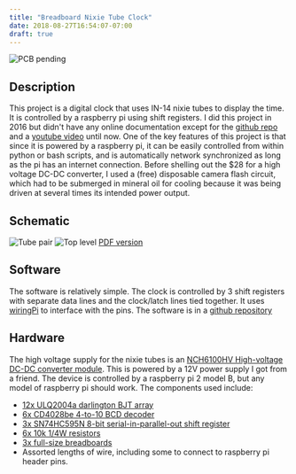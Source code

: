 ```yaml
---
title: "Breadboard Nixie Tube Clock"
date: 2018-08-27T16:54:07-07:00
draft: true
---
```

![PCB pending](https://i.imgur.com/jWj98FP.jpg)

Description
-----------
This project is a digital clock that uses IN-14 nixie tubes to display the time. It is controlled by a raspberry pi using shift registers. I did this project in 2016 but didn't have any online documentation except for the [github repo](https://github.com/aaronschraner/nixie-clock) and a [youtube video](https://www.youtube.com/watch?v=dKM_yw2h1mo) until now. One of the key features of this project is that since it is powered by a raspberry pi, it can be easily controlled from within python or bash scripts, and is automatically network synchronized as long as the pi has an internet connection. Before shelling out the $28 for a high voltage DC-DC converter, I used a (free) disposable camera flash circuit, which had to be submerged in mineral oil for cooling because it was being driven at several times its intended power output. 

Schematic
---------
![Tube pair](https://i.imgur.com/c1SpQ4V.png)
![Top level](https://i.imgur.com/zrVtCN7.png)
[PDF version](/bbntc_schematic.pdf)

Software
--------
The software is relatively simple. The clock is controlled by 3 shift registers with separate data lines and the clock/latch lines tied together. It uses [wiringPi](http://wiringpi.com/) to interface with the pins. The software is in a [github repository](https://github.com/aaronschraner/nixie-clock)

Hardware
--------
The high voltage supply for the nixie tubes is an [NCH6100HV High-voltage DC-DC converter module](https://www.amazon.com/Westsell-NCH6100HV-Voltage-Supply-Module/dp/B07G9HVSX9/). 
This is powered by a 12V power supply I got from a friend. 
The device is controlled by a raspberry pi 2 model B, but any model of raspberry pi should work. 
The components used include: 

 * [12x ULQ2004a darlington BJT array](https://www.digikey.com/product-detail/en/stmicroelectronics/ULQ2004A/497-2360-5-ND/599623)
 * [6x CD4028be 4-to-10 BCD decoder](https://www.digikey.com/product-detail/en/texas-instruments/CD4028BE/296-2045-5-ND/67273)
 * [3x SN74HC595N 8-bit serial-in-parallel-out shift register](https://www.digikey.com/product-detail/en/texas-instruments/SN74HC595N/296-1600-5-ND/277246)
 * [6x 10k 1/4W resistors](https://www.digikey.com/product-detail/en/stackpole-electronics-inc/CF14JT10K0/CF14JT10K0CT-ND/1830374)
 * [3x full-size breadboards](https://www.digikey.com/product-detail/en/twin-industries/TW-E40-1020/438-1045-ND/643111)
 * Assorted lengths of wire, including some to connect to raspberry pi header pins.


